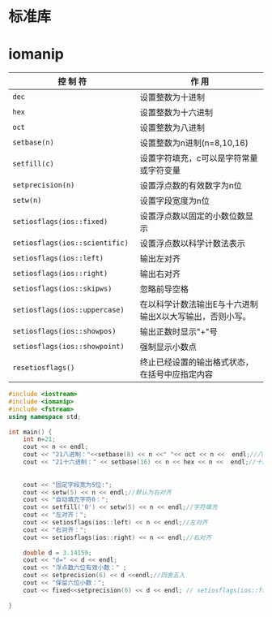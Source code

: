 # 标准库

# iomanip

| 控   制   符                     | 作           用                                          |
| -------------------------------- | -------------------------------------------------------- |
| `dec `                           | 设置整数为十进制                                         |
| `hex`                            | 设置整数为十六进制                                       |
| `oct`                            | 设置整数为八进制                                         |
| `setbase(n)`                     | 设置整数为n进制(n=8,10,16)                               |
| `setfill(c)`                     | 设置字符填充，c可以是字符常量或字符变量                  |
| `setprecision(n)`                | 设置浮点数的有效数字为n位                                |
| `setw(n)`                        | 设置字段宽度为n位                                        |
| `setiosflags(ios::fixed)`        | 设置浮点数以固定的小数位数显示                           |
| `setiosflags(ios::scientific)  ` | 设置浮点数以科学计数法表示                               |
| `setiosflags(ios::left)`         | 输出左对齐                                               |
| `setiosflags(ios::right)`        | 输出右对齐                                               |
| `setiosflags(ios::skipws)`       | 忽略前导空格                                             |
| `setiosflags(ios::uppercase)`    | 在以科学计数法输出E与十六进制输出X以大写输出，否则小写。 |
| `setiosflags(ios::showpos)`      | 输出正数时显示"+"号                                      |
| `setiosflags(ios::showpoint)`    | 强制显示小数点                                           |
| `resetiosflags() `               | 终止已经设置的输出格式状态，在括号中应指定内容           |


```cpp
#include <iostream>
#include <iomanip>
#include <fstream>
using namespace std;
 
int main() {
	int n=21;
	cout << n << endl;
	cout << "21八进制："<<setbase(8) << n <<" "<< oct << n <<  endl;//八进制输出
	cout << "21十六进制：" << setbase(16) << n << hex << n <<  endl;//十六进制输出
 
 
	cout << "固定字段宽为5位:";
	cout << setw(5) << n << endl;//默认为右对齐
	cout << "自动填充字符0：";
	cout << setfill('0') << setw(5) << n << endl;//字符填充
	cout << "左对齐：";
	cout << setiosflags(ios::left) << n << endl;//左对齐
	cout << "右对齐：";
	cout << setiosflags(ios::right) << n << endl;//右对齐
 
	double d = 3.14159;
	cout << "d=" << d << endl;
	cout << "浮点数六位有效小数：" ;
	cout << setprecision(6) << d <<endl;//四舍五入
	cout << "保留六位小数：";
	cout << fixed<<setprecision(6) << d << endl; // setiosflags(ios::fixed) 设置浮点数以固定的小数位数显示
	
}
```